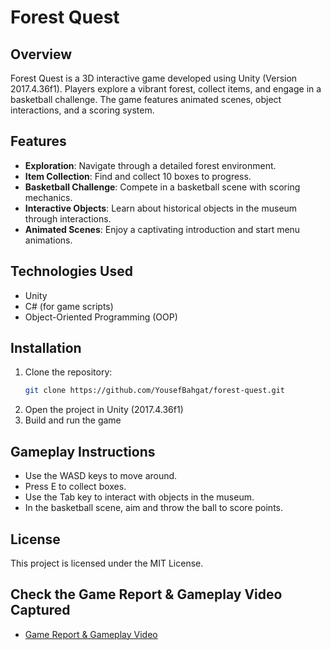 # Forest Quest

## Overview
Forest Quest is a 3D interactive game developed using Unity (Version 2017.4.36f1). Players explore a vibrant forest, collect items, and engage in a basketball challenge. The game features animated scenes, object interactions, and a scoring system.

## Features
- **Exploration**: Navigate through a detailed forest environment.
- **Item Collection**: Find and collect 10 boxes to progress.
- **Basketball Challenge**: Compete in a basketball scene with scoring mechanics.
- **Interactive Objects**: Learn about historical objects in the museum through interactions.
- **Animated Scenes**: Enjoy a captivating introduction and start menu animations.

## Technologies Used
- Unity
- C# (for game scripts)
- Object-Oriented Programming (OOP)

## Installation
1. Clone the repository:
   ```bash
   git clone https://github.com/YousefBahgat/forest-quest.git
   ```
2. Open the project in Unity (2017.4.36f1)
3. Build and run the game

## Gameplay Instructions
- Use the WASD keys to move around.
- Press E to collect boxes.
- Use the Tab key to interact with objects in the museum.
- In the basketball scene, aim and throw the ball to score points.


## License
This project is licensed under the MIT License.
   

## Check the Game Report & Gameplay Video Captured
- [Game Report & Gameplay Video](https://drive.google.com/drive/folders/1yQYdORPfj-LvIU2tihmwoWeHigaGvoPH?usp=sharing)

